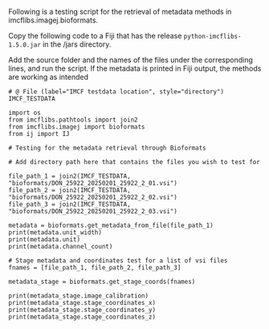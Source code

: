 Following is a testing script for the retrieval of metadata methods in imcflibs.imagej.bioformats.

Copy the following code to a Fiji that has the release `python-imcflibs-1.5.0.jar` in the /jars directory.

Add the source folder and the names of the files under the corresponding lines, and run the script. If the metadata is printed in Fiji output, the methods are working as intended

```
# @ File (label="IMCF testdata location", style="directory") IMCF_TESTDATA

import os
from imcflibs.pathtools import join2
from imcflibs.imagej import bioformats
from ij import IJ

# Testing for the metadata retrieval through Bioformats

# Add directory path here that contains the files you wish to test for

file_path_1 = join2(IMCF_TESTDATA, "bioformats/DON_25922_20250201_25922_2_01.vsi")
file_path_2 = join2(IMCF_TESTDATA, "bioformats/DON_25922_20250201_25922_2_02.vsi")
file_path_3 = join2(IMCF_TESTDATA, "bioformats/DON_25922_20250201_25922_2_03.vsi")

metadata = bioformats.get_metadata_from_file(file_path_1)
print(metadata.unit_width)
print(metadata.unit)
print(metadata.channel_count)

# Stage metadata and coordinates test for a list of vsi files
fnames = [file_path_1, file_path_2, file_path_3]

metadata_stage = bioformats.get_stage_coords(fnames)

print(metadata_stage.image_calibration)
print(metadata_stage.stage_coordinates_x)
print(metadata_stage.stage_coordinates_y)
print(metadata_stage.stage_coordinates_z)
```